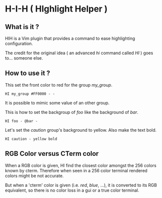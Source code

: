 H-I-H ( HIghlight Helper )
==========================

## What is it ?

HIH is a Vim plugin that provides a command to ease highlighting configuration.

The credit for the original idea ( an advanced *hi* command called *HI* ) goes to... someone else.


## How to use it ?

This set the front color to red for the group *my_group*.
```vim
HI my_group #FF0000 - -
```

It is possible to mimic some value of an other group.

This is how to set the backgroup of *foo* like the background of *bar*.
```vim
HI foo - @bar -
```


Let's set the *caution* group's background to yellow. Also make the text bold.
```vim
HI caution - yellow bold
```


## RGB Color versus CTerm color

When a RGB color is given, HI find the closest color amongst the 256 colors known by cterm. Therefore when seen in a 256 color terminal rendered colors might be not accurate.

But when a 'cterm' color is given (i.e. *red*, *blue*, ...), it is converted to its RGB equivalent, so there is no color loss in a gui or a true color terminal.

